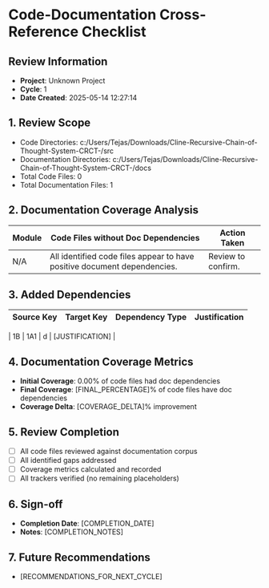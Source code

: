 
# Code-Documentation Cross-Reference Checklist

## Review Information
- **Project**: Unknown Project
- **Cycle**: 1
- **Date Created**: 2025-05-14 12:27:14

## 1. Review Scope
- Code Directories: c:/Users/Tejas/Downloads/Cline-Recursive-Chain-of-Thought-System-CRCT-/src
- Documentation Directories: c:/Users/Tejas/Downloads/Cline-Recursive-Chain-of-Thought-System-CRCT-/docs
- Total Code Files: 0
- Total Documentation Files: 1

## 2. Documentation Coverage Analysis
| Module        | Code Files without Doc Dependencies | Action Taken |
|---------------|-----------------------------------|--------------|
| N/A | All identified code files appear to have positive document dependencies. | Review to confirm. |

## 3. Added Dependencies
| Source Key | Target Key | Dependency Type | Justification |
|------------|------------|-----------------|---------------|
<!-- ADDED_DEPENDENCIES_TABLE_START -->
| 1B         | 1A1        |        d        | [JUSTIFICATION] |
<!-- ADDED_DEPENDENCIES_TABLE_END -->

## 4. Documentation Coverage Metrics
- **Initial Coverage**: 0.00% of code files had doc dependencies
- **Final Coverage**: [FINAL_PERCENTAGE]% of code files have doc dependencies
- **Coverage Delta**: [COVERAGE_DELTA]% improvement

## 5. Review Completion
- [ ] All code files reviewed against documentation corpus
- [ ] All identified gaps addressed
- [ ] Coverage metrics calculated and recorded
- [ ] All trackers verified (no remaining placeholders)

## 6. Sign-off
- **Completion Date**: [COMPLETION_DATE]
- **Notes**: [COMPLETION_NOTES]

## 7. Future Recommendations
- [RECOMMENDATIONS_FOR_NEXT_CYCLE]

